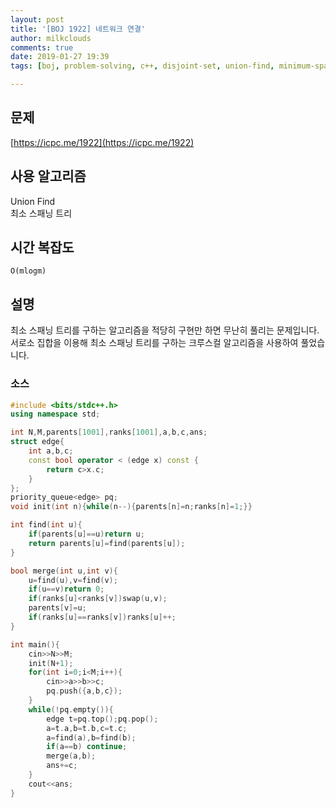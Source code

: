 ```yaml
---
layout: post
title: '[BOJ 1922] 네트워크 연결'
author: milkclouds
comments: true
date: 2019-01-27 19:39
tags: [boj, problem-solving, c++, disjoint-set, union-find, minimum-spanning-tree]

---
```


## 문제
[https://icpc.me/1922](https://icpc.me/1922)


## 사용 알고리즘
Union Find  
최소 스패닝 트리

## 시간 복잡도
`O(mlogm)`


## 설명

최소 스패닝 트리를 구하는 알고리즘을 적당히 구현만 하면 무난히 풀리는 문제입니다.
서로소 집합을 이용해 최소 스패닝 트리를 구하는 크루스컬 알고리즘을 사용하여 풀었습니다.


### 소스  

```c++
#include <bits/stdc++.h>
using namespace std;

int N,M,parents[1001],ranks[1001],a,b,c,ans;
struct edge{
	int a,b,c;
	const bool operator < (edge x) const {
		return c>x.c;
	}
};
priority_queue<edge> pq;
void init(int n){while(n--){parents[n]=n;ranks[n]=1;}}

int find(int u){
	if(parents[u]==u)return u;
	return parents[u]=find(parents[u]);
}

bool merge(int u,int v){
	u=find(u),v=find(v);
	if(u==v)return 0;
	if(ranks[u]<ranks[v])swap(u,v);
	parents[v]=u;
	if(ranks[u]==ranks[v])ranks[u]++;
}

int main(){
	cin>>N>>M;
	init(N+1);
	for(int i=0;i<M;i++){
		cin>>a>>b>>c;
		pq.push({a,b,c});
	}
	while(!pq.empty()){
		edge t=pq.top();pq.pop();
		a=t.a,b=t.b,c=t.c;
		a=find(a),b=find(b);
		if(a==b) continue;
		merge(a,b);
		ans+=c;
	}
	cout<<ans;
}
```